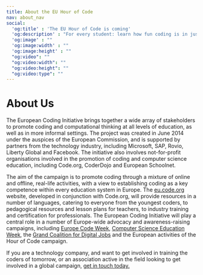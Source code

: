 ```yaml
---
title: About the EU Hour of Code
nav: about_nav
social:
  'og:title' : 'The EU Hour of Code is coming'
  'og:description' : "For every student: learn how fun coding is in just one hour, October 11-17."
  'og:image' : ""
  'og:image:width' : ""
  'og:image:height' : ""
  "og:video": ""
  "og:video:width": ""
  "og:video:height": ""
  "og:video:type": ""
---
```

# About Us

The European Coding Initiative brings together a wide array of stakeholders to promote coding and computational thinking at all levels of education, as well as in more informal settings. The project was created in June 2014 under the auspices of the European Commission, and is supported by partners from the technology industry, including Microsoft, SAP, Rovio, Liberty Global and Facebook. The initiative also involves not-for-profit organisations involved in the promotion of coding and computer science education, including Code.org, CoderDojo and European Schoolnet.

The aim of the campaign is to promote coding through a mixture of online and offline, real-life activities, with a view to establishing coding as a key competence within every education system in Europe. The <a href="http://eu.code.org" target="_blank">eu.code.org</a> website, developed in conjunction with Code.org, will provide resources in a number of languages, catering to everyone from the youngest coders, to pedagogical resources and lesson plans for teachers, to industry training and certification for professionals. The European Coding Initiative will play a central role in a number of Europe-wide advocacy and awareness-raising campaigns, including <a href="http://codeweek.eu/" target="_blank">Europe Code Week</a>, <a href="http://csedweek.org/" target="_blank">Computer Science Education  Week</a>, the <a href="https://ec.europa.eu/digital-agenda/en/grand-coalition-digital-jobs" target="_blank">Grand Coalition for Digital Jobs</a> and the European activities of the Hour of Code campaign.

If you are a technology company, and want to get involved in training the coders of tomorrow, or an association active in the field looking to get involved in a global campaign, <a href="mailto:coding@eun.org">get in touch today.</a>